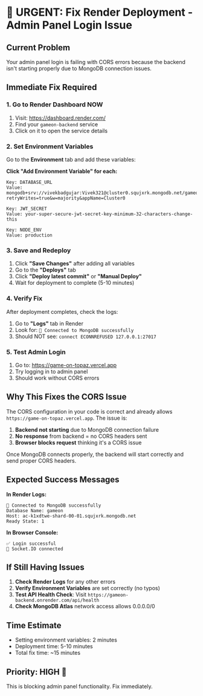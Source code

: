 # 🚨 URGENT: Fix Render Deployment - Admin Panel Login Issue

## Current Problem
Your admin panel login is failing with CORS errors because the backend isn't starting properly due to MongoDB connection issues.

## Immediate Fix Required

### 1. Go to Render Dashboard NOW
1. Visit: https://dashboard.render.com/
2. Find your `gameon-backend` service
3. Click on it to open the service details

### 2. Set Environment Variables
Go to the **Environment** tab and add these variables:

**Click "Add Environment Variable" for each:**

```
Key: DATABASE_URL
Value: mongodb+srv://vivekbadgujar:Vivek321@cluster0.squjxrk.mongodb.net/gameon?retryWrites=true&w=majority&appName=Cluster0
```

```
Key: JWT_SECRET  
Value: your-super-secure-jwt-secret-key-minimum-32-characters-change-this
```

```
Key: NODE_ENV
Value: production
```

### 3. Save and Redeploy
1. Click **"Save Changes"** after adding all variables
2. Go to the **"Deploys"** tab
3. Click **"Deploy latest commit"** or **"Manual Deploy"**
4. Wait for deployment to complete (5-10 minutes)

### 4. Verify Fix
After deployment completes, check the logs:
1. Go to **"Logs"** tab in Render
2. Look for: `🍃 Connected to MongoDB successfully`
3. Should NOT see: `connect ECONNREFUSED 127.0.0.1:27017`

### 5. Test Admin Login
1. Go to: https://game-on-topaz.vercel.app
2. Try logging in to admin panel
3. Should work without CORS errors

## Why This Fixes the CORS Issue

The CORS configuration in your code is correct and already allows `https://game-on-topaz.vercel.app`. The issue is:

1. **Backend not starting** due to MongoDB connection failure
2. **No response** from backend = no CORS headers sent
3. **Browser blocks request** thinking it's a CORS issue

Once MongoDB connects properly, the backend will start correctly and send proper CORS headers.

## Expected Success Messages

**In Render Logs:**
```
🍃 Connected to MongoDB successfully
Database Name: gameon
Host: ac-k1xdtwe-shard-00-01.squjxrk.mongodb.net
Ready State: 1
```

**In Browser Console:**
```
✅ Login successful
🔌 Socket.IO connected
```

## If Still Having Issues

1. **Check Render Logs** for any other errors
2. **Verify Environment Variables** are set correctly (no typos)
3. **Test API Health Check**: Visit `https://gameon-backend.onrender.com/api/health`
4. **Check MongoDB Atlas** network access allows 0.0.0.0/0

## Time Estimate
- Setting environment variables: 2 minutes
- Deployment time: 5-10 minutes
- Total fix time: ~15 minutes

## Priority: HIGH 🚨
This is blocking admin panel functionality. Fix immediately.